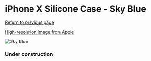 # iPhone X Silicone Case - Sky Blue

[Return to previous page](/iphone_x)

[High-resolution image from Apple](https://store.storeimages.cdn-apple.com/8756/as-images.apple.com/is/MRRD2?wid=4500&hei=4500&fmt=png)

<div style="width: 384px"><img src="/everysource/MRRD2.png" alt="Sky Blue"></div>

### Under construction

